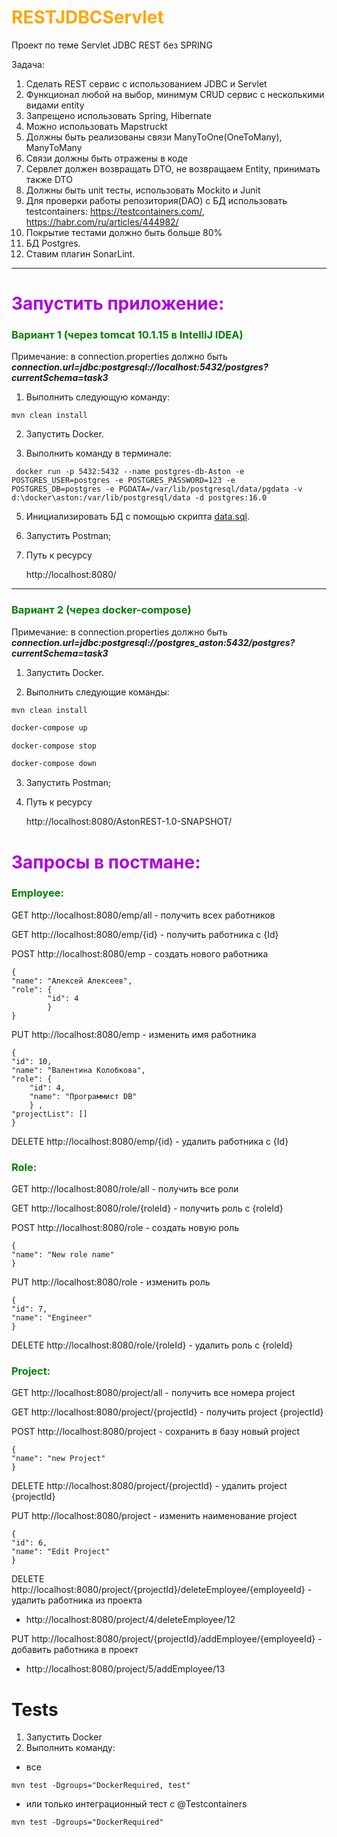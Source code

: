 # <font color="orange">RESTJDBCServlet</font>
Проект по теме Servlet JDBC REST без SPRING

Задача:
1) Сделать REST сервис с использованием JDBC и Servlet
2) Функционал любой на выбор, минимум CRUD сервис с несколькими видами entity
3) Запрещено использовать Spring, Hibernate
4) Можно использовать Mapstruckt
5) Должны быть реализованы связи ManyToOne(OneToMany), ManyToMany
6) Связи должны быть отражены в коде
7) Сервлет должен возвращать DTO, не возвращаем Entity, принимать также DTO
8) Должны быть unit тесты, использовать Mockito и Junit
9) Для проверки работы репозитория(DAO) с БД использовать
    testcontainers: https://testcontainers.com/, https://habr.com/ru/articles/444982/
10) Покрытие тестами должно быть больше 80%
11) БД Postgres.  
12) Ставим плагин SonarLint.
***
# <font color="blue-green"> Запустить приложение:</font>
### <font color="green"> Вариант 1 (через tomcat 10.1.15 в IntelliJ IDEA) </font>
Примечание: в connection.properties должно быть
___connection.url=jdbc:postgresql://localhost:5432/postgres?currentSchema=task3___
1. Выполнить следующую команду:
``` 
mvn clean install
```

2. Запустить Docker.

3. Выполнить команду в терминале:

```shell
 docker run -p 5432:5432 --name postgres-db-Aston -e POSTGRES_USER=postgres -e POSTGRES_PASSWORD=123 -e POSTGRES_DB=postgres -e PGDATA=/var/lib/postgresql/data/pgdata -v d:\docker\aston:/var/lib/postgresql/data -d postgres:16.0
```
   
5. Инициализировать БД с помощью скрипта [data.sql](src/main/resources/sql/data.sql).

6. Запустить Postman;
7. Путь к ресурсу

    http://localhost:8080/

***
### <font color="green"> Вариант 2 (через docker-compose)</font>
Примечание: в connection.properties должно быть
___connection.url=jdbc:postgresql://postgres_aston:5432/postgres?currentSchema=task3___

1. Запустить Docker.

2. Выполнить следующие команды:
```
mvn clean install
```
```bash 
docker-compose up
```
```bash
docker-compose stop
```
```bash
docker-compose down
```

3. Запустить Postman;

4. Путь к ресурсу

    http://localhost:8080/AstonREST-1.0-SNAPSHOT/

# <font color="blue-green">Запросы в постмане:</font>
### <font color="green">Employee:</font>

GET http://localhost:8080/emp/all - получить всех работников

GET http://localhost:8080/emp/{id} - получить работника с {Id}

POST http://localhost:8080/emp - создать нового работника

    {
    "name": "Алексей Алексеев",
    "role": {
            "id": 4
            }     
    }

PUT http://localhost:8080/emp - изменить имя работника

    {
    "id": 10,
    "name": "Валентина Колобкова",
    "role": {
        "id": 4,
        "name": "Программист DB"
        } ,
    "projectList": []
    }

DELETE http://localhost:8080/emp/{id} - удалить работника с {Id}



### <font color="green">Role:</font>

GET http://localhost:8080/role/all - получить все роли

GET http://localhost:8080/role/{roleId} - получить роль с {roleId}

POST http://localhost:8080/role - создать новую роль

    {
    "name": "New role name"
    }

PUT http://localhost:8080/role - изменить роль

    {
    "id": 7,
    "name": "Engineer"
    }

DELETE http://localhost:8080/role/{roleId} - удалить роль с {roleId}



### <font color="green">Project:</font>

GET http://localhost:8080/project/all - получить все номера project

GET http://localhost:8080/project/{projectId} - получить project {projectId}

POST http://localhost:8080/project - сохранить в базу новый project
   
    {
    "name": "new Project"
    }

DELETE http://localhost:8080/project/{projectId} - удалить project {projectId}

PUT http://localhost:8080/project - изменить наименование project

    {
    "id": 6,
    "name": "Edit Project"
    }

DELETE http://localhost:8080/project/{projectId}/deleteEmployee/{employeeId} - удалить работника из проекта
* http://localhost:8080/project/4/deleteEmployee/12

PUT http://localhost:8080/project/{projectId}/addEmployee/{employeeId} - добавить работника в проект
* http://localhost:8080/project/5/addEmployee/13

# Tests
1. Запустить Docker
2. Выполнить команду:

* все
```shell
mvn test -Dgroups="DockerRequired, test"
```
    
* или только интеграционный тест с @Testcontainers
```shell
mvn test -Dgroups="DockerRequired"
```
    


